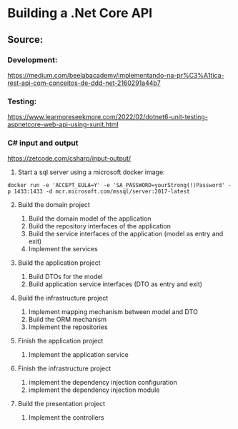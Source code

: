 # Building a .Net Core API

## Source:
### Development:  
https://medium.com/beelabacademy/implementando-na-pr%C3%A1tica-rest-api-com-conceitos-de-ddd-net-2160291a44b7
### Testing:  
https://www.learmoreseekmore.com/2022/02/dotnet6-unit-testing-aspnetcore-web-api-using-xunit.html

### C# input and output
https://zetcode.com/csharp/input-output/


1. Start a sql server using a microsoft docker image:

`docker run -e 'ACCEPT_EULA=Y' -e 'SA_PASSWORD=yourStrong(!)Password' -p 1433:1433 -d mcr.microsoft.com/mssql/server:2017-latest`

2. Build the domain project
   1. Build the domain model of the application
   2. Build the repository interfaces of the application
   3. Build the service interfaces of the application (model as entry and exit)
   4. Implement the services

3. Build the application project
   1. Build DTOs for the model
   2. Build application service interfaces (DTO as entry and exit)

4. Build the infrastructure project
   1. Implement mapping mechanism between model and DTO
   2. Build the ORM mechanism
   2. Implement the repositories

5. Finish the application project
   1. Implement the application service

6. Finish the infrastructure project
   1. implement the dependency injection configuration
   2. implement the dependency injection module

7. Build the presentation project
   1. Implement the controllers 



